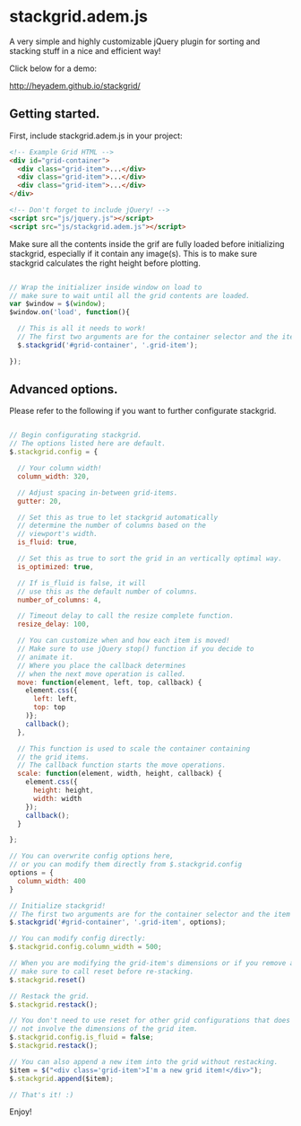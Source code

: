# stackgrid.adem.js

A very simple and highly customizable jQuery plugin for sorting and stacking stuff in a nice and efficient way!

Click below for a demo:

http://heyadem.github.io/stackgrid/

## Getting started.

First, include stackgrid.adem.js in your project:

```html
<!-- Example Grid HTML -->
<div id="grid-container">
  <div class="grid-item">...</div>
  <div class="grid-item">...</div>
  <div class="grid-item">...</div>
</div>

<!-- Don't forget to include jQuery! -->
<script src="js/jquery.js"></script>
<script src="js/stackgrid.adem.js"></script>
```

Make sure all the contents inside the grif are fully loaded before initializing stackgrid,
especially if it contain any image(s). This is to make sure stackgrid calculates the right height before plotting.


```javascript

// Wrap the initializer inside window on load to
// make sure to wait until all the grid contents are loaded.
var $window = $(window);
$window.on('load', function(){

  // This is all it needs to work!
  // The first two arguments are for the container selector and the item selector.
  $.stackgrid('#grid-container', '.grid-item');

});

```

## Advanced options.

Please refer to the following if you want to further configurate stackgrid.

```javascript

// Begin configurating stackgrid.
// The options listed here are default.
$.stackgrid.config = {

  // Your column width!
  column_width: 320,

  // Adjust spacing in-between grid-items.
  gutter: 20,

  // Set this as true to let stackgrid automatically
  // determine the number of columns based on the
  // viewport's width.
  is_fluid: true,

  // Set this as true to sort the grid in an vertically optimal way.
  is_optimized: true,

  // If is_fluid is false, it will
  // use this as the default number of columns.
  number_of_columns: 4,

  // Timeout delay to call the resize complete function.
  resize_delay: 100,

  // You can customize when and how each item is moved!
  // Make sure to use jQuery stop() function if you decide to
  // animate it.
  // Where you place the callback determines
  // when the next move operation is called.
  move: function(element, left, top, callback) {
    element.css({
      left: left,
      top: top
    )};
    callback();
  },

  // This function is used to scale the container containing
  // the grid items.
  // The callback function starts the move operations.
  scale: function(element, width, height, callback) {
    element.css({
      height: height,
      width: width
    });
    callback();
  }

};

// You can overwrite config options here,
// or you can modify them directly from $.stackgrid.config
options = {
  column_width: 400
}

// Initialize stackgrid!
// The first two arguments are for the container selector and the item selector.
$.stackgrid('#grid-container', '.grid-item', options);

// You can modify config directly:
$.stackgrid.config.column_width = 500;

// When you are modifying the grid-item's dimensions or if you remove a grid-item,
// make sure to call reset before re-stacking.
$.stackgrid.reset()

// Restack the grid.
$.stackgrid.restack();

// You don't need to use reset for other grid configurations that does
// not involve the dimensions of the grid item.
$.stackgrid.config.is_fluid = false;
$.stackgrid.restack();

// You can also append a new item into the grid without restacking.
$item = $("<div class='grid-item'>I'm a new grid item!</div>");
$.stackgrid.append($item);

// That's it! :)

```

Enjoy!

